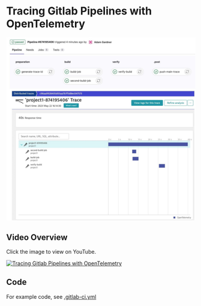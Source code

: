 # Tracing Gitlab Pipelines with OpenTelemetry

![tracepusher generating an opentelemetry trace from a gitlab pipeline](../../assets/tracepusher-gitlab.jpg)

## Video Overview

Click the image to view on YouTube.

[![Tracing Gitlab Pipelines with OpenTelemetry](https://img.youtube.com/vi/zZDFQNHepyI/0.jpg)](https://www.youtube.com/watch?v=zZDFQNHepyI)

## Code

For example code, see [.gitlab-ci.yml](.gitlab-ci.yml)
